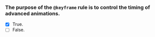 ### The purpose of the `@keyframe` rule is to control the timing of advanced animations.

- [x] True.
- [ ] False.
